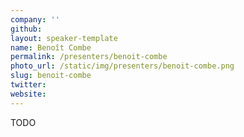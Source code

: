 ```yaml
---
company: ''
github:
layout: speaker-template
name: Benoît Combe
permalink: /presenters/benoit-combe
photo_url: /static/img/presenters/benoit-combe.png
slug: benoit-combe
twitter:
website: 
---
```


TODO
